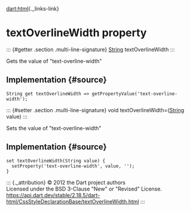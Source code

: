 [dart:html](../../dart-html/dart-html-library){._links-link}

textOverlineWidth property
==========================

::: {#getter .section .multi-line-signature}
[String](../../dart-core/string-class) textOverlineWidth
:::

Gets the value of \"text-overline-width\"

Implementation {#source}
--------------

``` {.language-dart data-language="dart"}
String get textOverlineWidth => getPropertyValue('text-overline-width');
```

::: {#setter .section .multi-line-signature}
void textOverlineWidth=([String](../../dart-core/string-class) value)
:::

Sets the value of \"text-overline-width\"

Implementation {#source}
--------------

``` {.language-dart data-language="dart"}
set textOverlineWidth(String value) {
  setProperty('text-overline-width', value, '');
}
```

::: {._attribution}
© 2012 the Dart project authors\
Licensed under the BSD 3-Clause \"New\" or \"Revised\" License.\
<https://api.dart.dev/stable/2.18.5/dart-html/CssStyleDeclarationBase/textOverlineWidth.html>
:::
